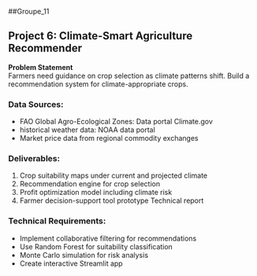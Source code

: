 ##Groupe_11
## Project 6: Climate-Smart Agriculture Recommender 

**Problem Statement**  
Farmers need guidance on crop selection as climate patterns shift. Build a recommendation system for climate-appropriate crops.

### Data Sources:

- FAO Global Agro-Ecological Zones: Data portal Climate.gov
- historical weather data: NOAA data portal
- Market price data from regional commodity exchanges

### Deliverables:

1. Crop suitability maps under current and projected climate 
2. Recommendation engine for crop selection
3. Profit optimization model including climate risk
4. Farmer decision-support tool prototype Technical report 

### Technical Requirements:

- Implement collaborative filtering for recommendations
- Use Random Forest for suitability classification
- Monte Carlo simulation for risk analysis
- Create interactive Streamlit app
